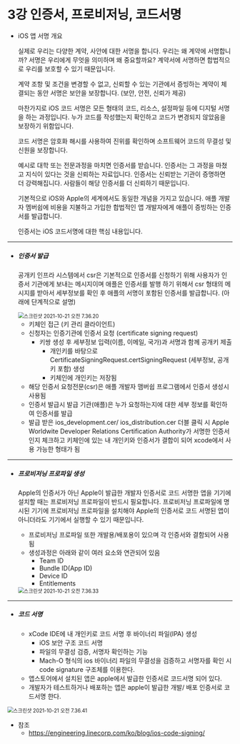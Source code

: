 # 3강 인증서, 프로비저닝, 코드서명

- iOS 앱 서명 개요

  실제로 우리는 다양한 계약, 사안에 대한 서명을 합니다. 우리는 왜 계약에 서명합니까? 서명은 우리에게 무엇을 의미하며 왜 중요할까요? 계약서에 서명하면 합법적으로 우리를 보호할 수 있기 때문입니다. 

  계약 조항 및 조건을 변경할 수 없고, 신뢰할 수 있는 기관에서 증빙하는 계약이 체결되는 동안 서명은 보안을 보장합니다. (보안, 안전, 신뢰가 제공)

  

  마찬가지로 iOS 코드 서명은 모든 형태의 코드, 리소스, 설정파일 등에 디지털 서명을 하는 과정입니다. 누가 코드를 작성했는지 확인하고 코드가 변경되지 않았음을 보장하기 위함입니다.

  코드 서명은 암호화 해시를 사용하여 진위를 확인하며 소프트웨어 코드의 무결성 및 신원을 보장합니다.

  

  예시로 대학 또는 전문과정을 마치면 인증서를 받습니다. 인증서는 그 과정을 마쳤고 지식이 있다는 것을 신뢰하는 자료입니다. 인증서는 신뢰받는 기관이 증명하면 더 강력해집니다. 사람들이 해당 인증서를 더 신뢰하기 때문입니다.

  

  기본적으로 iOS와 Apple의 세계에서도 동일한 개념을 가지고 있습니다. 애플 개발자 멤버쉽에 비용을 지불하고 가입한 합법적인 앱 개발자에게 애플이 증빙하는 인증서를 발급합니다.

  

  인증서는 iOS 코드서명에 대한 핵심 내용입니다.

----

- ##### 인증서 발급 

   공개키 인프라 시스템에서 csr은 기본적으로 인증서를 신청하기 위해 사용자가 인증서 기관에게 보내는 메시지이며 애플은 인증서를 발행 하기 위해서 csr 형태의 메시지를 받아서 세부정보를 확인 후 애플의 서명이 포함된 인증서를 발급합니다. (아래에 단계적으로 설명)

  

  <img src="/Users/dongjunpark/gitlab/github/Lecture/assets/스크린샷 2021-10-21 오전 10.21.36.png" alt="스크린샷 2021-10-21 오전 7.36.20" style="zoom:80%;" />

  

  - 키체인 접근 (키 관리 클라이언트)
  - 신청자는 인증기관에 인증서 요청 (certificate signing request) 
    - 키쌍 생성 후 세부정보 입력(이름, 이메일, 국가)과 서명과 함께 공개키 제출
      - 개인키를 바탕으로 CertificateSigningRequest.certSigningRequest (세부정보, 공개키 포함) 생성
      - 키체인에 개인키는 저장됨
  - 해당 인증서 요청전문(csr)은 애플 개발자 맴버쉽 프로그램에서 인증서 생성시 사용됨
  - 인증서 발급시 발급 기관(애플)은 누가 요청하는지에 대한 세부 정보를 확인하여 인증서를 발급
  - 발급 받은 ios_development.cer/ ios_distribution.cer 더블 클릭 시 Apple Worldwite Developer Relations Certification Authority가 서명한 인증서인지 체크하고 키체인에 있는 내 개인키와 인증서가 결합이 되어 xcode에서 사용 가능한 형태가 됨

----

- ##### 프로비저닝 프로파일 생성

  Apple의 인증서가 아닌 Apple이 발급한 개발자 인증서로 코드 서명한 앱을 기기에 설치할 때는 프로비저닝 프로파일이 반드시 필요합니다. 프로비저닝 프로파일에 명시된 기기에 프로비저닝 프로파일을 설치해야 Apple의 인증서로 코드 서명된 앱이 아니더라도 기기에서 실행할 수 있기 때문입니다.

  

  - 프로비저닝 프로파일 또한 개발용/배포용이 있으며 각 인증서와 결함되어 사용됨 
  - 생성과정은 아래와 같이 여러 요소와 연관되어 있음
    - Team ID
    - Bundle ID(App ID)
    - Device ID
    - Entitlements

  <img src="/Users/dongjunpark/gitlab/github/Lecture/assets/스크린샷 2021-10-21 오전 7.36.33.png" alt="스크린샷 2021-10-21 오전 7.36.33" style="zoom:80%;" />

----

- ##### 코드 서명

  - xCode IDE에 내 개인키로 코드 서명 후 바이너리 파일(IPA) 생성
    - iOS 보안 구조 코드 서명
    - 파일의 무결성 검증, 서명자 확인하는 기능
    - Mach-O 형식의 ios 바이너리 파일의 무결성을 검증하고 서명자를 확인 시 code signature 구조체를 이용한다.
  - 앱스토어에서 설치된 앱은 apple에서 발급한 인증서로 코드서명 되어 있다.
  - 개발자가 테스트하거나 배포하는 앱은 apple이 발급한 개발/ 배포 인증서로 코드서명 한다.

<img src="/Users/dongjunpark/gitlab/github/Lecture/assets/스크린샷 2021-10-21 오전 7.36.41.png" alt="스크린샷 2021-10-21 오전 7.36.41" style="zoom:80%;" />

- 참조
  - https://engineering.linecorp.com/ko/blog/ios-code-signing/
